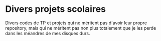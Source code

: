 # Divers projets scolaires

Divers codes de TP et projets qui ne méritent pas d'avoir leur propre
repository, mais qui ne méritent pas non plus totalement que je les perde
dans les méandres de mes disques durs.
